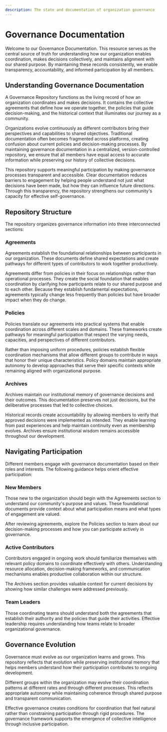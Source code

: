 ```yaml
---
description: The state and documentation of organization governance
---
```


# Governance Documentation

Welcome to our Governance Documentation. This resource serves as the central source of truth for understanding how our organization enables coordination, makes decisions collectively, and maintains alignment with our shared purpose. By maintaining these records consistently, we enable transparency, accountability, and informed participation by all members.

## Understanding Governance Documentation

A Governance Repository functions as the living record of how an organization coordinates and makes decisions. It contains the collective agreements that define how we operate together, the policies that guide decision-making, and the historical context that illuminates our journey as a community.

Organizations evolve continuously as different contributors bring their perspectives and capabilities to shared objectives. Traditional documentation often becomes fragmented across platforms, creating confusion about current policies and decision-making processes. By maintaining governance documentation in a centralized, version-controlled repository, we ensure that all members have equal access to accurate information while preserving our history of collective decisions.

This repository supports meaningful participation by making governance processes transparent and accessible. Clear documentation reduces barriers to engagement by helping people understand not just what decisions have been made, but how they can influence future directions. Through this transparency, the repository strengthens our community's capacity for effective self-governance.

## Repository Structure

The repository organizes governance information into three interconnected sections:

### Agreements

Agreements establish the foundational relationships between participants in our organization. These documents define shared expectations and create pathways for different types of contributors to work together productively.

Agreements differ from policies in their focus on relationships rather than operational processes. They create the social foundation that enables coordination by clarifying how participants relate to our shared purpose and to each other. Because they establish fundamental expectations, agreements typically change less frequently than policies but have broader impact when they do change.

### Policies

Policies translate our agreements into practical systems that enable coordination across different scales and domains. These frameworks create pathways for meaningful participation that respect the varying needs, capacities, and perspectives of different contributors.

Rather than imposing uniform procedures, policies establish flexible coordination mechanisms that allow different groups to contribute in ways that honor their unique characteristics. Policy domains maintain appropriate autonomy to develop approaches that serve their specific contexts while remaining aligned with organizational purpose.

### Archives

Archives maintain our institutional memory of governance decisions and their outcomes. This documentation preserves not just decisions, but the deliberative processes that led to collective choices.

Historical records create accountability by allowing members to verify that approved decisions were implemented as intended. They enable learning from past experiences and help maintain continuity even as membership evolves. Archives ensure institutional wisdom remains accessible throughout our development.

## Navigating Participation

Different members engage with governance documentation based on their roles and interests. The following guidance helps orient effective participation:

### New Members

Those new to the organization should begin with the Agreements section to understand our community's purpose and values. These foundational documents provide context about what participation means and what types of engagement are valued.

After reviewing agreements, explore the Policies section to learn about our decision-making processes and how you can participate actively in governance.

### Active Contributors

Contributors engaged in ongoing work should familiarize themselves with relevant policy domains to coordinate effectively with others. Understanding resource allocation, decision-making frameworks, and communication mechanisms enables productive collaboration within our structure.

The Archives section provides valuable context for current decisions by showing how similar challenges were addressed previously.

### Team Leaders

Those coordinating teams should understand both the agreements that establish their authority and the policies that guide their activities. Effective leadership requires understanding how teams relate to broader organizational governance.

## Governance Evolution

Governance must evolve as our organization learns and grows. This repository reflects that evolution while preserving institutional memory that helps members understand how their participation contributes to ongoing development.

Different groups within the organization may evolve their coordination patterns at different rates and through different processes. This reflects appropriate autonomy while maintaining coherence through shared purpose and transparent communication.

Effective governance creates conditions for coordination that feel natural rather than constraining participation through rigid procedures. The governance framework supports the emergence of collective intelligence through inclusive participation.
